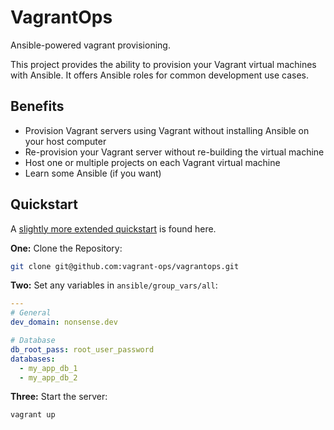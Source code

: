 # VagrantOps

Ansible-powered vagrant provisioning.

This project provides the ability to provision your Vagrant virtual machines with Ansible. It offers Ansible roles for common development use cases.

## Benefits

* Provision Vagrant servers using Vagrant without installing Ansible on your host computer
* Re-provision your Vagrant server without re-building the virtual machine
* Host one or multiple projects on each Vagrant virtual machine
* Learn some Ansible (if you want)

## Quickstart

A [slightly more extended quickstart](/quickstart/) is found here.

**One:** Clone the Repository:

```bash
git clone git@github.com:vagrant-ops/vagrantops.git
```

**Two:** Set any variables in `ansible/group_vars/all`:

```yaml
---
# General
dev_domain: nonsense.dev

# Database
db_root_pass: root_user_password
databases:
  - my_app_db_1
  - my_app_db_2
```

**Three:** Start the server:

```bash
vagrant up
```

<!--

## Commands

* `mkdocs new [dir-name]` - Create a new project.
* `mkdocs serve` - Start the live-reloading docs server.
* `mkdocs build` - Build the documentation site.
* `mkdocs help` - Print this help message.

## Project layout

    mkdocs.yml    # The configuration file.
    docs/
        index.md  # The documentation homepage.
        ...       # Other markdown pages, images and other files.
-->